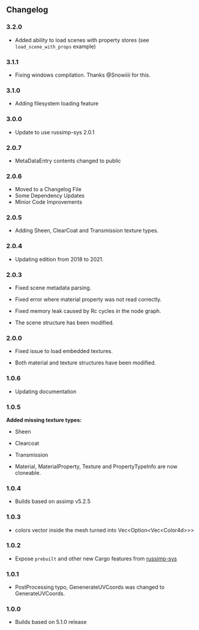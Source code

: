 ## Changelog

### 3.2.0
- Added ability to load scenes with property stores (see `load_scene_with_props` example)

### 3.1.1
- Fixing windows compilation. Thanks @Snowiiii for this.

### 3.1.0
- Adding filesystem loading feature

### 3.0.0
- Update to use russimp-sys 2.0.1

### 2.0.7
- MetaDataEntry contents changed to public

### 2.0.6
- Moved to a Changelog File
- Some Dependency Updates
- Minior Code Improvements

### 2.0.5
- Adding Sheen, ClearCoat and Transmission texture types.

### 2.0.4
- Updating edition from 2018 to 2021.

### 2.0.3
- Fixed scene metadata parsing.
- Fixed error where material property was not read correctly.
- Fixed memory leak caused by Rc cycles in the node graph.

- The scene structure has been modified.

### 2.0.0
- Fixed issue to load embedded textures.

- Both material and texture structures have been modified.

### 1.0.6
- Updating documentation

### 1.0.5
**Added missing texture types:**
-  Sheen
-  Clearcoat
-  Transmission

- Material, MaterialProperty, Texture and PropertyTypeInfo are now cloneable.

### 1.0.4
-  Builds based on assimp v5.2.5

### 1.0.3
-  colors vector inside the mesh turned into Vec<Option<Vec\<Color4d>>>

### 1.0.2
-  Expose `prebuilt` and other new Cargo features from [russimp-sys](https://github.com/jkvargas/russimp-sys)

### 1.0.1
-  PostProcessing typo, GenenerateUVCoords was changed to GenerateUVCoords.

### 1.0.0
-  Builds based on 5.1.0 release
